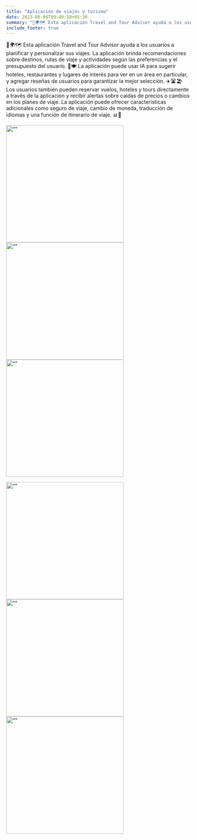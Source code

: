 ```yaml
---
title: "Aplicación de viajes y turismo"
date: 2023-06-06T09:49:18+05:30
summary: "📱🌍🗺️ Esta aplicación Travel and Tour Advisor ayuda a los usuarios a planificar y personalizar sus viajes. La aplicación ofrece recomendaciones sobre destinos."
include_footer: true
---
```


📱🌍🗺️ Esta aplicación Travel and Tour Advisor ayuda a los usuarios a planificar y personalizar sus viajes. La aplicación brinda recomendaciones sobre destinos, rutas de viaje y actividades según las preferencias y el presupuesto del usuario. 🏨🍽️ La aplicación puede usar IA para sugerir hoteles, restaurantes y lugares de interés para ver en un área en particular, y agregar reseñas de usuarios para garantizar la mejor selección. ✈️🛣️🏖️ Los usuarios también pueden reservar vuelos, hoteles y tours directamente a través de la aplicación y recibir alertas sobre caídas de precios o cambios en los planes de viaje. La aplicación puede ofrecer características adicionales como seguro de viaje, cambio de moneda, traducción de idiomas y una función de itinerario de viaje. 📊🌟

<img src="https://i.imgur.com/nUXjvmS.jpg" alt= “” width="320"> <img src="https://i.imgur.com/KlykwaZ.jpg" alt= “” width="320"> <img src="https://i.imgur.com/WtfMglh.jpg" alt= “” width="320">

<img src="https://i.imgur.com/X8eG36i.jpg" alt= “” width="320"> <img src="https://i.imgur.com/l5vGiX9.jpg" alt= “” width="320"> <img src="https://i.imgur.com/QZbp3eN.jpg" alt= “” width="320">
